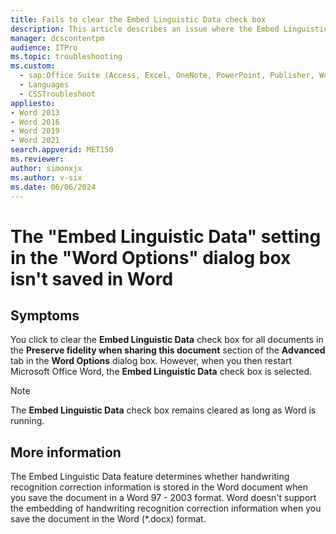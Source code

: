 ```yaml
---
title: Fails to clear the Embed Linguistic Data check box
description: This article describes an issue where the Embed Linguistic Data check box is still selected after you click to clear the check box in the Word Options dialog box and then restart Word.
manager: dcscontentpm
audience: ITPro
ms.topic: troubleshooting
ms.custom: 
  - sap:Office Suite (Access, Excel, OneNote, PowerPoint, Publisher, Word, Visio)\Performance, Usability & Features
  - Languages
  - CSSTroubleshoot
appliesto: 
- Word 2013
- Word 2016
- Word 2019
- Word 2021
search.appverid: MET150
ms.reviewer: 
author: simonxjx
ms.author: v-six
ms.date: 06/06/2024
---
```

# The "Embed Linguistic Data" setting in the "Word Options" dialog box isn't saved in Word

## Symptoms

You click to clear the **Embed Linguistic Data** check box for all documents in the **Preserve fidelity when sharing this document** section of the **Advanced** tab in the **Word Options** dialog box. However, when you then restart Microsoft Office Word, the **Embed Linguistic Data** check box is selected.

> [!NOTE]
> The **Embed Linguistic Data** check box remains cleared as long as Word is running.

## More information

The Embed Linguistic Data feature determines whether handwriting recognition correction information is stored in the Word document when you save the document in a Word 97 - 2003 format. Word doesn't support the embedding of handwriting recognition correction information when you save the document in the Word (*.docx) format.
